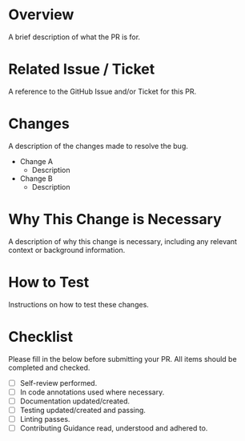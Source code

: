# Overview

A brief description of what the PR is for.

# Related Issue / Ticket

A reference to the GitHub Issue and/or Ticket for this PR.

# Changes

A description of the changes made to resolve the bug.

- Change A
  - Description
- Change B
  - Description

# Why This Change is Necessary

A description of why this change is necessary, including any relevant context or background information.

# How to Test

Instructions on how to test these changes.

# Checklist

Please fill in the below before submitting your PR. All items should be completed and checked.

- [ ] Self-review performed.
- [ ] In code annotations used where necessary.
- [ ] Documentation updated/created.
- [ ] Testing updated/created and passing.
- [ ] Linting passes.
- [ ] Contributing Guidance read, understood and adhered to.
